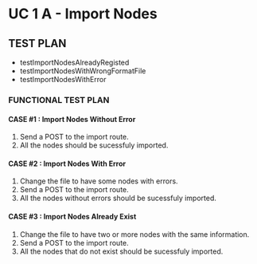 # UC 1 A - Import Nodes #

## TEST PLAN ##

* testImportNodesAlreadyRegisted
* testImportNodesWithWrongFormatFile
* testImportNodesWithError

### FUNCTIONAL TEST PLAN ###

#### CASE #1 : Import Nodes Without Error ####
1. Send a POST to the import route.
2. All the nodes should be sucessfuly imported.

#### CASE #2 : Import Nodes With Error ####
1. Change the file to have some nodes with errors.
2. Send a POST to the import route.
3. All the nodes without errors should be sucessfuly imported.

#### CASE #3 : Import Nodes Already Exist ####
1. Change the file to have two or more nodes with the same information.
2. Send a POST to the import route.
3. All the nodes that do not exist should be sucessfuly imported.